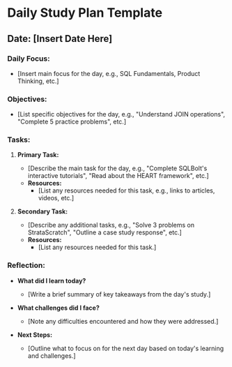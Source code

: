 # Daily Study Plan Template

## Date: [Insert Date Here]

### Daily Focus:
- [Insert main focus for the day, e.g., SQL Fundamentals, Product Thinking, etc.]

### Objectives:
- [List specific objectives for the day, e.g., "Understand JOIN operations", "Complete 5 practice problems", etc.]

### Tasks:
1. **Primary Task:**
   - [Describe the main task for the day, e.g., "Complete SQLBolt's interactive tutorials", "Read about the HEART framework", etc.]
   - **Resources:**
     - [List any resources needed for this task, e.g., links to articles, videos, etc.]

2. **Secondary Task:**
   - [Describe any additional tasks, e.g., "Solve 3 problems on StrataScratch", "Outline a case study response", etc.]
   - **Resources:**
     - [List any resources needed for this task.]

### Reflection:
- **What did I learn today?**
  - [Write a brief summary of key takeaways from the day's study.]

- **What challenges did I face?**
  - [Note any difficulties encountered and how they were addressed.]

- **Next Steps:**
  - [Outline what to focus on for the next day based on today's learning and challenges.]